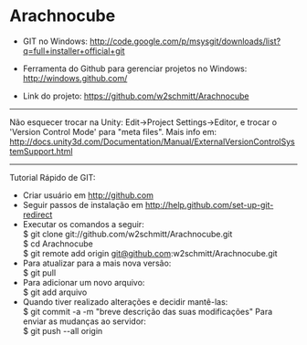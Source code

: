 Arachnocube
===========

* GIT no Windows: http://code.google.com/p/msysgit/downloads/list?q=full+installer+official+git
* Ferramenta do Github para gerenciar projetos no Windows: http://windows.github.com/

* Link do projeto: https://github.com/w2schmitt/Arachnocube

---
Não esquecer trocar na Unity: Edit->Project Settings->Editor, e trocar o 'Version Control Mode' para "meta files".
Mais info em: http://docs.unity3d.com/Documentation/Manual/ExternalVersionControlSystemSupport.html


---
Tutorial Rápido de GIT:

 * Criar usuário em http://github.com <br>
 * Seguir passos de instalação em http://help.github.com/set-up-git-redirect
 * Executar os comandos a seguir: <br>
  $ git clone git://github.com/w2schmitt/Arachnocube.git<br>
  $ cd Arachnocube <br>
  $ git remote add origin git@github.com:w2schmitt/Arachnocube.git <br>
 * Para atualizar para a mais nova versão: <br>
  $ git pull
 * Para adicionar um novo arquivo: <br>
  $ git add arquivo
 * Quando tiver realizado alterações e decidir mantê-las: <br>
  $ git commit -a -m "breve descrição das suas modificações"
 Para enviar as mudanças ao servidor: <br>
  $ git push --all origin